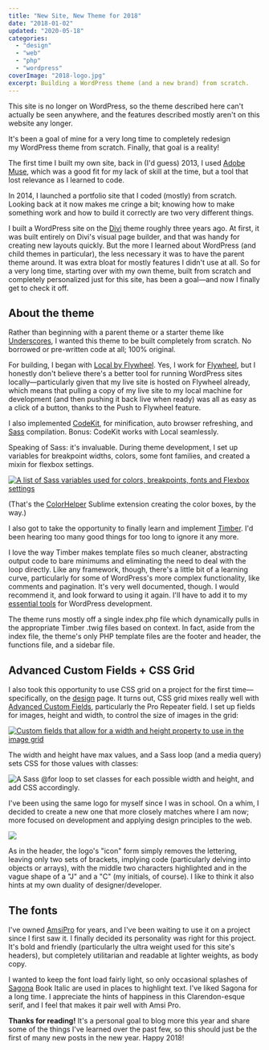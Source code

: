 ```yaml
---
title: "New Site, New Theme for 2018"
date: "2018-01-02"
updated: "2020-05-18"
categories:
  - "design"
  - "web"
  - "php"
  - "wordpress"
coverImage: "2018-logo.jpg"
excerpt: Building a WordPress theme (and a new brand) from scratch.
---
```

<script>
  import Highlight from '$lib/components/Highlight.svelte'
  import Callout from '$lib/components/Callout.svelte'
  import SideNote from '$lib/components/SideNote.svelte'
</script>

<SideNote>This site is no longer on WordPress, so the theme described here can't actually be seen anywhere, and the features described mostly aren't on this website any longer.</SideNote>

It's been a goal of mine for a very long time to completely redesign my WordPress theme from scratch. Finally, that goal is a reality!

The first time I built my own site, back in (I'd guess) 2013, I used [Adobe Muse](http://www.adobe.com/products/muse.html), which was a good fit for my lack of skill at the time, but a tool that lost relevance as I learned to code.

In 2014, I launched a portfolio site that I coded (mostly) from scratch. Looking back at it now makes me cringe a bit; knowing how to make something work and how to build it correctly are two very different things.

I built a WordPress site on the [Divi](https://www.elegantthemes.com/gallery/divi/) theme roughly three years ago. At first, it was built entirely on Divi's visual page builder, and that was handy for creating new layouts quickly. But the more I learned about WordPress (and child themes in particular), the less necessary it was to have the parent theme around. It was extra bloat for mostly features I didn't use at all. So for a very long time, starting over with my own theme, built from scratch and completely personalized just for this site, has been a goal—and now I finally get to check it off.

## About the theme

Rather than beginning with a parent theme or a starter theme like [Underscores](http://underscores.me), I wanted this theme to be built completely from scratch. No borrowed or pre-written code at all; 100% original.

For building, I began with [Local by Flywheel](https://local.getflywheel.com). Yes, I work for [Flywheel](https://getflywheel.com), but I honestly don't believe there's a better tool for running WordPress sites locally—particularly given that my live site is hosted on Flywheel already, which means that pulling a copy of my live site to my local machine for development (and then pushing it back live when ready) was all as easy as a click of a button, thanks to the Push to Flywheel feature.

I also implemented [CodeKit](https://codekitapp.com/), for minification, auto browser refreshing, and [Sass](http://sass-lang.com/) compilation. Bonus: CodeKit works with Local seamlessly.

Speaking of Sass: it's invaluable. During theme development, I set up variables for breakpoint widths, colors, some font families, and created a mixin for flexbox settings.

[![A list of Sass variables used for colors, breakpoints, fonts and Flexbox settings](/images/post_images/sass-variables.png)](/images/post_images/sass-variables.png)

(That's the [ColorHelper](https://packagecontrol.io/packages/ColorHelper) Sublime extension creating the color boxes, by the way.)

I also got to take the opportunity to finally learn and implement [Timber](https://wordpress.org/plugins/timber-library/). I'd been hearing too many good things for too long to ignore it any more.

I love the way Timber makes template files so much cleaner, abstracting output code to bare minimums and eliminating the need to deal with the loop directly. Like any framework, though, there's a little bit of a learning curve, particularly for some of WordPress's more complex functionality, like comments and pagination. It's very well documented, though. I would recommend it, and look forward to using it again. I'll have to add it to my [essential tools](https://api.joshcollinsworth.com/essential-tools-wordpress-development/) for WordPress development.

The theme runs mostly off a single index.php file which dynamically pulls in the appropriate Timber .twig files based on context. In fact, aside from the index file, the theme's only PHP template files are the footer and header, the functions file, and a sidebar file.

## Advanced Custom Fields + CSS Grid

I also took this opportunity to use CSS grid on a project for the first time—specifically, on the [design](https://api.joshcollinsworth.com/design/) page. It turns out, CSS grid mixes really well with [Advanced Custom Fields](https://www.advancedcustomfields.com/), particularly the Pro Repeater field. I set up fields for images, height and width, to control the size of images in the grid:

[![Custom fields that allow for a width and height property to use in the image grid](/images/post_images/acf-fields-1-1024x797.png)](/images/post_images/acf-fields-1.png)

The width and height have max values, and a Sass loop (and a media query) sets CSS for those values with classes:

![A Sass @for loop to set classes for each possible width and height, and add CSS accordingly.](/images/post_images/sass-grid.png)

I've been using the same logo for myself since I was in school. On a whim, I decided to create a new one that more closely matches where I am now; more focused on development and applying design principles to the web.

![](/images/post_images/Full-Logo-2018.svg)

As in the header, the logo's "icon" form simply removes the lettering, leaving only two sets of brackets, implying code (particularly delving into objects or arrays), with the middle two characters highlighted and in the vague shape of a "J" and a "C" (my initials, of course). I like to think it also hints at my own duality of designer/developer.

## The fonts

I've owned [AmsiPro](https://www.myfonts.com/fonts/stawix/amsi-pro/) for years, and I've been waiting to use it on a project since I first saw it. I finally decided its personality was right for this project. It's bold and friendly (particularly the ultra weight used for this site's headers), but completely utilitarian and readable at lighter weights, as body copy.

I wanted to keep the font load fairly light, so only occasional splashes of [Sagona](https://www.myfonts.com/fonts/rene-bieder/sagona/) Book Italic are used in places to highlight text. I've liked Sagona for a long time. I appreciate the hints of happiness in this Clarendon-esque serif, and I feel that makes it pair well with Amsi Pro.

**Thanks for reading!** It's a personal goal to blog more this year and share some of the things I've learned over the past few, so this should just be the first of many new posts in the new year. Happy 2018!

